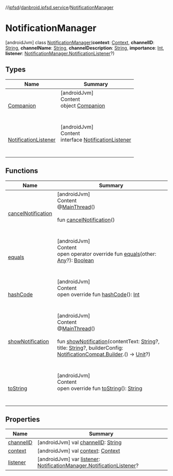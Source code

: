 //[ipfsd](../../index.md)/[danbroid.ipfsd.service](../index.md)/[NotificationManager](index.md)



# NotificationManager  
 [androidJvm] class [NotificationManager](index.md)(**context**: [Context](https://developer.android.com/reference/kotlin/android/content/Context.html), **channelID**: [String](https://kotlinlang.org/api/latest/jvm/stdlib/kotlin/-string/index.html), **channelName**: [String](https://kotlinlang.org/api/latest/jvm/stdlib/kotlin/-string/index.html), **channelDescription**: [String](https://kotlinlang.org/api/latest/jvm/stdlib/kotlin/-string/index.html), **importance**: [Int](https://kotlinlang.org/api/latest/jvm/stdlib/kotlin/-int/index.html), **listener**: [NotificationManager.NotificationListener](-notification-listener/index.md)?)   


## Types  
  
|  Name|  Summary| 
|---|---|
| [Companion](-companion/index.md)| [androidJvm]  <br>Content  <br>object [Companion](-companion/index.md)  <br><br><br>
| [NotificationListener](-notification-listener/index.md)| [androidJvm]  <br>Content  <br>interface [NotificationListener](-notification-listener/index.md)  <br><br><br>


## Functions  
  
|  Name|  Summary| 
|---|---|
| [cancelNotification](cancel-notification.md)| [androidJvm]  <br>Content  <br>@[MainThread](https://developer.android.com/reference/kotlin/androidx/annotation/MainThread.html)()  <br>  <br>fun [cancelNotification](cancel-notification.md)()  <br><br><br>
| [equals](../../danbroid.ipfsd.service.settings/-settings-activity/-companion/index.md#kotlin/Any/equals/#kotlin.Any?/PointingToDeclaration/)| [androidJvm]  <br>Content  <br>open operator override fun [equals](../../danbroid.ipfsd.service.settings/-settings-activity/-companion/index.md#kotlin/Any/equals/#kotlin.Any?/PointingToDeclaration/)(other: [Any](https://kotlinlang.org/api/latest/jvm/stdlib/kotlin/-any/index.html)?): [Boolean](https://kotlinlang.org/api/latest/jvm/stdlib/kotlin/-boolean/index.html)  <br><br><br>
| [hashCode](../../danbroid.ipfsd.service.settings/-settings-activity/-companion/index.md#kotlin/Any/hashCode/#/PointingToDeclaration/)| [androidJvm]  <br>Content  <br>open override fun [hashCode](../../danbroid.ipfsd.service.settings/-settings-activity/-companion/index.md#kotlin/Any/hashCode/#/PointingToDeclaration/)(): [Int](https://kotlinlang.org/api/latest/jvm/stdlib/kotlin/-int/index.html)  <br><br><br>
| [showNotification](show-notification.md)| [androidJvm]  <br>Content  <br>@[MainThread](https://developer.android.com/reference/kotlin/androidx/annotation/MainThread.html)()  <br>  <br>fun [showNotification](show-notification.md)(contentText: [String](https://kotlinlang.org/api/latest/jvm/stdlib/kotlin/-string/index.html)?, title: [String](https://kotlinlang.org/api/latest/jvm/stdlib/kotlin/-string/index.html)?, builderConfig: [NotificationCompat.Builder](https://developer.android.com/reference/kotlin/androidx/core/app/NotificationCompat.Builder.html).() -> [Unit](https://kotlinlang.org/api/latest/jvm/stdlib/kotlin/-unit/index.html)?)  <br><br><br>
| [toString](../../danbroid.ipfsd.service.settings/-settings-activity/-companion/index.md#kotlin/Any/toString/#/PointingToDeclaration/)| [androidJvm]  <br>Content  <br>open override fun [toString](../../danbroid.ipfsd.service.settings/-settings-activity/-companion/index.md#kotlin/Any/toString/#/PointingToDeclaration/)(): [String](https://kotlinlang.org/api/latest/jvm/stdlib/kotlin/-string/index.html)  <br><br><br>


## Properties  
  
|  Name|  Summary| 
|---|---|
| [channelID](index.md#danbroid.ipfsd.service/NotificationManager/channelID/#/PointingToDeclaration/)|  [androidJvm] val [channelID](index.md#danbroid.ipfsd.service/NotificationManager/channelID/#/PointingToDeclaration/): [String](https://kotlinlang.org/api/latest/jvm/stdlib/kotlin/-string/index.html)   <br>
| [context](index.md#danbroid.ipfsd.service/NotificationManager/context/#/PointingToDeclaration/)|  [androidJvm] val [context](index.md#danbroid.ipfsd.service/NotificationManager/context/#/PointingToDeclaration/): [Context](https://developer.android.com/reference/kotlin/android/content/Context.html)   <br>
| [listener](index.md#danbroid.ipfsd.service/NotificationManager/listener/#/PointingToDeclaration/)|  [androidJvm] var [listener](index.md#danbroid.ipfsd.service/NotificationManager/listener/#/PointingToDeclaration/): [NotificationManager.NotificationListener](-notification-listener/index.md)?   <br>

